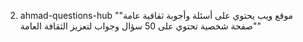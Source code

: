 2. ahmad-questions-hub
"موقع ويب يحتوي على أسئلة وأجوبة ثقافية عامة"  "صفحة شخصية تحتوي على 50 سؤال وجواب لتعزيز الثقافة العامة"
